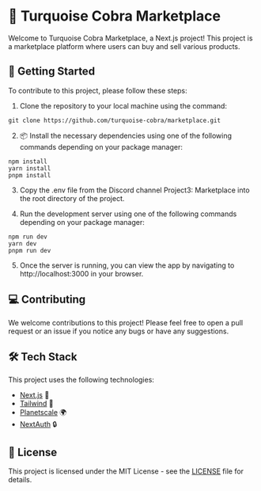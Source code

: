 # 🐍 Turquoise Cobra Marketplace

Welcome to Turquoise Cobra Marketplace, a Next.js project! This project is a marketplace platform where users can buy and sell various products.

## 🚀 Getting Started

To contribute to this project, please follow these steps:

1. Clone the repository to your local machine using the command:

```
git clone https://github.com/turquoise-cobra/marketplace.git
```

2. 📦 Install the necessary dependencies using one of the following commands depending on your package manager:

```
npm install
yarn install
pnpm install
```

3. Copy the .env file from the Discord channel Project3: Marketplace into the root directory of the project.

4. Run the development server using one of the following commands depending on your package manager:

```
npm run dev
yarn dev
pnpm run dev
```

5. Once the server is running, you can view the app by navigating to http://localhost:3000 in your browser.

## 💻 Contributing

We welcome contributions to this project! Please feel free to open a pull request or an issue if you notice any bugs or have any suggestions.

## 🛠️ Tech Stack

This project uses the following technologies:

- [Next.js](https://nextjs.org/docs) 🚀
- [Tailwind](https://tailwindcss.com/docs/utility-first) 🎨
- [Planetscale](https://planetscale.com/docs) 🌍
- [NextAuth](https://next-auth.js.org/getting-started/introduction) 🔒

## 📄 License

This project is licensed under the MIT License - see the [LICENSE](LICENSE) file for details.
